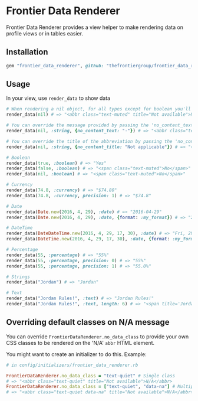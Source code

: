 # Frontier Data Renderer

Frontier Data Renderer provides a view helper to make rendering data on profile views or in tables easier.

## Installation

```ruby
gem "frontier_data_renderer", github: "thefrontiergroup/frontier_data_renderer"
```

## Usage

In your view, use `render_data` to show data

```ruby
# When rendering a nil object, for all types except for boolean you'll get:
render_data(nil) # => "<abbr class="text-muted" title="Not available">N/A</abbr>"

# You can override the message provided by passing the 'no_content_text' option:
render_data(nil, :string, {no_content_text: "-"}) # => "<abbr class="text-muted" title="Not available">-</abbr>"

# You can override the title of the abbreviation by passing the 'no_content_title' option:
render_data(nil, :string, {no_content_title: "Not applicable"}) # => "<abbr class="text-muted" title="Not applicable">N/A</abbr>"

# Boolean
render_data(true, :boolean) # => "Yes"
render_data(false, :boolean) # => "<span class="text-muted">No</span>"
render_data(nil, :boolean) # => "<span class="text-muted">No</span>"

# Currency
render_data(74.8, :currency) # => "$74.80"
render_data(74.8, :currency, precision: 1) # => "$74.8"

# Date
render_data(Date.new(2016, 4, 29), :date) # => "2016-04-29"
render_data(Date.new(2016, 4, 29), :date, {format: :my_format}) # => "29/4/2016"

# DateTime
render_data(DateDateTime.new(2016, 4, 29, 17, 30), :date) # => "Fri, 29 April 2016 17:30:00 +0000"
render_data(DateTime.new(2016, 4, 29, 17, 30), :date, {format: :my_format}) # => "29/4/2016 5:30PM"

# Percentage
render_data(55, :percentage) # => "55%"
render_data(55, :percentage, precision: 0) # => "55%"
render_data(55, :percentage, precision: 1) # => "55.0%"

# Strings
render_data("Jordan") # => "Jordan"

# Text
render_data("Jordan Rules!", :text) # => "Jordan Rules!"
render_data("Jordan Rules!", :text, length: 6) # => "<span title='Jordan Rules!'>Jor...</span>"
```

## Overriding default classes on N/A message

You can override `FrontierDataRenderer.no_data_class` to provide your own CSS classes to be rendered on the 'N/A' `abbr` HTML element.

You might want to create an initializer to do this. Example:

```ruby
# in config/initializers/frontier_data_renderer.rb

FrontierDataRenderer.no_data_class = "text-quiet" # Single class
# => "<abbr class="text-quiet" title="Not available">N/A</abbr>
FrontierDataRenderer.no_data_class = ["text-quiet", "data-na"] # Multiple classes
# => "<abbr class="text-quiet data-na" title="Not available">N/A</abbr>
```
